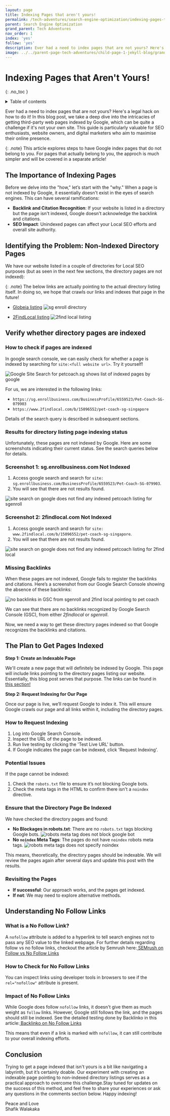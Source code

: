 ```yaml
---
layout: page
title: Indexing Pages that aren't yours!
permalink: /tech-adventures/search-engine-optimization/indexing-pages-that-arent-yours
parent: Search Engine Optimization
grand_parent: Tech Adventures
nav_order: 1
index: 'yes'
follow: 'yes'
description: Ever had a need to index pages that are not yours? Here's a legal hack on how to do it!
image: ../../parent-page-tech-adventures/child-page-1-jekyll-blog/grandchild-page-1-steps-to-host-your-jekyll-site/image-jekyll-blog-host-your-site.png
---
```


<!-----



Conversion time: 0.521 seconds.


Using this Markdown file:

1. Paste this output into your source file.
2. See the notes and action items below regarding this conversion run.
3. Check the rendered output (headings, lists, code blocks, tables) for proper
   formatting and use a linkchecker before you publish this page.

Conversion notes:

* Docs to Markdown version 1.0β36
* Sat May 25 2024 23:32:49 GMT-0700 (PDT)
* Source doc: Untitled document
----->



# **Indexing Pages that Aren't Yours!**

{: .no_toc }

<details closed markdown="block">
  <summary>
    Table of contents
  </summary>
  {: .text-delta }
- TOC
{:toc}
</details>

Ever had a need to index pages that are not yours? Here's a legal hack on how to do it! In this blog post, we take a deep dive into the intricacies of getting third-party web pages indexed by Google, which can be quite a challenge if it's not your own site. This guide is particularly valuable for SEO enthusiasts, website owners, and digital marketers who aim to maximise their online presence.

{: .note}
This article explores steps to have Google index pages that do not belong to you. For pages that actually belong to you, the approch is much simpler and will be covered in a separate article!

## **The Importance of Indexing Pages**

Before we delve into the "how," let’s start with the "why." When a page is not indexed by Google, it essentially doesn't exist in the eyes of search engines. This can have several ramifications:



* **Backlink and Citation Recognition**: If your website is listed in a directory but the page isn't indexed, Google doesn't acknowledge the backlink and citations.
* **SEO Impact**: Unindexed pages can affect your Local SEO efforts and overall site authority.


## **Identifying the Problem: Non-Indexed Directory Pages**

We have our website listed in a couple of directories for Local SEO purposes (but as seen in the next few sections, the directory pages are not indexed):

{: .note}
The below links are actually pointing to the actual directory listing itself. In doing so, we hope that crawls our links and indexes that page in the future!

- [Globeia listing](https://sg.enrollbusiness.com/BusinessProfile/5458475/Globeia)
![sg enroll directory](../../parent-page-tech-adventures/child-page-4-search-engine-optimization/grandchild-page-1-indexing-pages-that-are-not-yours/image-srenroll-directory.png)


- [2FindLocal listing](https://www.2findlocal.com/b/15096552/pet-coach-sg-singapore)
![2find local listing](../../parent-page-tech-adventures/child-page-4-search-engine-optimization/grandchild-page-1-indexing-pages-that-are-not-yours/image-2findlocal-listing.png)

## **Verify whether directory pages are indexed**

### **How to check if pages are indexed**

In google search console, we can easily check for whether a page is indexed by searching for `site:<full website url>`. Try it yourself!

![Google Site Search for petcoach.sg shows list of indexed pages by google](../../parent-page-tech-adventures/child-page-4-search-engine-optimization/grandchild-page-1-indexing-pages-that-are-not-yours/image-google-site-search-show-petcoach-indexed-pages.png)

For us, we are interested in the following links:
- `https://sg.enrollbusiness.com/BusinessProfile/6559523/Pet-Coach-SG-079903`
- `https://www.2findlocal.com/b/15096552/pet-coach-sg-singapore`

Details of the search query is described in subsequent sections.

### **Results for directory listing page indexing status**

Unfortunately, these pages are not indexed by Google. Here are some screenshots indicating their current status. See the search queries below for details.

### **Screenshot 1: sg.enrollbusiness.com Not Indexed**

1. Access google search and search for `site: sg.enrollbusiness.com/BusinessProfile/6559523/Pet-Coach-SG-079903`. 
2. You will see that there are not results found.

![site search on google does not find any indexed petcoach listing for sgenroll](../../parent-page-tech-adventures/child-page-4-search-engine-optimization/grandchild-page-1-indexing-pages-that-are-not-yours/image-site-search-no-petcoachliting-sgenroll.png)


### **Screenshot 2: 2findlocal.com Not Indexed**

1. Access google search and search for `site: www.2findlocal.com/b/15096552/pet-coach-sg-singapore`. 
2. You will see that there are not results found.

![site search on google does not find any indexed petcoach listing for 2find local](../../parent-page-tech-adventures/child-page-4-search-engine-optimization/grandchild-page-1-indexing-pages-that-are-not-yours/image-2find-local-page-listing-petcoach.png)


### **Missing Backlinks**

When these pages are not indexed, Google fails to register the backlinks and citations. Here’s a screenshot from our Google Search Console showing the absence of these backlinks:

![no backlinks in GSC from sgenroll and 2find local pointing to pet coach](../../parent-page-tech-adventures/child-page-4-search-engine-optimization/grandchild-page-1-indexing-pages-that-are-not-yours/image-gsc-no-backlinks-fromsgenroll-2findlocal.png)

We can see that there are no backlinks recognized by Google Search Console (GSC), from either *2findlocal* or *sgenroll*. 

Now, we need a way to get these directory pages indexed so that Google recognizes the backlinks and citations.

## **The Plan to Get Pages Indexed**

**Step 1: Create an Indexable Page**

We'll create a new page that will definitely be indexed by Google. This page will include links pointing to the directory pages listing our website. Essentially, this blog post serves that purpose. The links can be found in [this section!](#identifying-the-problem-non-indexed-directory-pages)

**Step 2: Request Indexing for Our Page**

Once our page is live, we’ll request Google to index it. This will ensure Google crawls our page and all links within it, including the directory pages.


### **How to Request Indexing**



1. Log into Google Search Console.
2. Inspect the URL of the page to be indexed.
3. Run live testing by clicking the 'Test Live URL' button.
4. If Google indicates the page can be indexed, click 'Request Indexing'.


### **Potential Issues**

If the page cannot be indexed:



1. Check the `robots.txt` file to ensure it’s not blocking Google bots.
2. Check the meta tags in the HTML to confirm there isn't a `noindex` directive.


### **Ensure that the Directory Page Be Indexed**

We have checked the directory pages and found:



* **No Blockages in robots.txt**: There are no `robots.txt` tags blocking Google bots. 
![robots meta tag does not block google bot](../../parent-page-tech-adventures/child-page-4-search-engine-optimization/grandchild-page-1-indexing-pages-that-are-not-yours/image-robotstxt-does-not-block-googlebot.png)
* **No `noindex` Meta Tags**: The pages do not have `noindex` robots meta tags. 
![robots meta tags does not specify `noindex`](../../parent-page-tech-adventures/child-page-4-search-engine-optimization/grandchild-page-1-indexing-pages-that-are-not-yours/image-robots-meta-doesnt-say-noindex.png)

This means, theoretically, the directory pages should be indexable. We will review the pages again after several days and update this post with the results.


### **Revisiting the Pages**



* **If successful**: Our approach works, and the pages get indexed.
* **If not**: We may need to explore alternative methods.


## **Understanding No Follow Links**


### **What is a No Follow Link?**

A `nofollow` attribute is added to a hyperlink to tell search engines not to pass any SEO value to the linked webpage. For further details regarding follow vs no follow links, checkout the article by Semrush here:[ SEMrush on Follow vs No Follow Links](https://www.semrush.com/blog/nofollow-links/)


### **How to Check for No Follow Links**

You can inspect links using developer tools in browsers to see if the `rel="nofollow"` attribute is present.


### **Impact of No Follow Links**

While Google does follow `nofollow` links, it doesn't give them as much weight as `follow` links. However, Google still follows the link, and the pages should still be indexed. See the detailed testing done by Backlinko in this article:[ Backlinko on No Follow Links](https://backlinko.com/nofollow-link#)

This means that even if a link is marked with `nofollow`, it can still contribute to your overall indexing efforts.


## **Conclusion**

Trying to get a page indexed that isn't yours is a bit like navigating a labyrinth, but it’s certainly doable. Our experiment with creating an indexable page pointing to non-indexed directory listings serves as a practical approach to overcome this challenge.Stay tuned for updates on the success of this method, and feel free to share your experiences or ask any questions in the comments section below. Happy indexing!



Peace and Love<br>
Shafik Walakaka